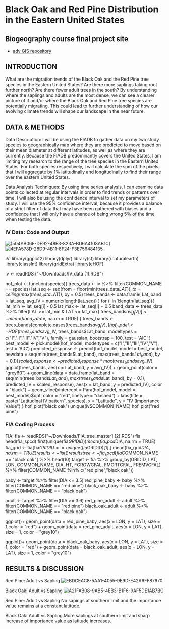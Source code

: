 
# Black Oak and Red Pine Distribution in the Eastern United States
## Biogeography course final project site
- [adv GIS repository](https://github.com/AldenSchmidt/AldenSchmidt.github.io)

## INTRODUCTION
What are the migration trends of the Black Oak and the Red Pine tree species in the Eastern United States? Are there more saplings taking root further north? Are there fewer adult trees in the south? 
By understanding where the saplings and adults are the most dense, we can see a clearer picture of if and/or where the Black Oak and Red Pine tree species are potentially migrating. This could lead to further understanding of how our evolving climate trends will shape our landscape in the near future. 

## DATA & METHODS

Data Description:
I will be using the FIADB to gather data on my two study species to geographically map where they are predicted to move based on their mean diameter at different latitudes, as well as where they are currently. Because the FIADB predominantly covers the United States, I am limiting my research to the range of the tree species in the Eastern United States. For both species respectively, I will calculate the sum of the pixels that I will aggregate by 1% latitudinally and longitudinally to find their range over the eastern United States. 

Data Analysis Techniques:
By using time series analysis, I can examine data points collected at regular intervals in order to find trends or patterns over time. I will also be using the confidence interval to set my parameters of study. I will use the 95% confidence interval, because it provides a balance of a strict filter of data that may have been gathered with biases and a confidence that I will only have a chance of being wrong 5% of the time when testing the data.


### IV Data: Code and Output
![{504AB06F-DE92-48E3-823A-BD6A4108AB1C}](https://github.com/user-attachments/assets/f0644595-5d14-40e6-aee5-1ee28ad47d00)
![4EFA578D-28D9-4B11-8F24-F3E756484135](https://github.com/user-attachments/assets/87db0469-60de-4cd9-84e9-494d2dabece7)

IV: 
library(ggplot2)
library(dplyr)
library(sf)
library(rnaturalearth)
library(classInt)
library(gridExtra)
library(eHOF)

iv <- readRDS ("~/Downloads/IV_data (1).RDS")

hof_plot <- function(species){
  trees_data <- iv %>%
    filter(COMMON_NAME == species)
  lat_seq <- seq(from = floor(min(trees_data$LAT)), to = ceiling(max(trees_data$LAT)), by = 0.5)
  trees_bands <- data.frame(
    Lat_band = lat_seq,
    avg_IV = numeric(length(lat_seq))
  )
  for (i in 1:length(lat_seq)){
    lat_min <- lat_seq[i] - 0.5
    lat_max <- lat_seq[i] + 0.5
    band_data <- trees_data %>%
      filter(LAT >= lat_min & LAT <= lat_max)
    trees_bands$avg_IV[i] <- mean(band_data$IV, na.rm = TRUE)
  }
  trees_bands <- trees_bands[complete.cases(trees_bands$avg_IV),]
  hof_model <- HOF(
    trees_bands$avg_IV,
    trees_bands$Lat_band,
    modeltypes = c("I","II","III","IV","V"),
    family = gaussian,
    bootstrap = 100,
    test = 'AIC'
  )
  best_model <- pick.model(hof_model, modeltypes = c("I","II","III","IV","V"), test = 'AIC')
  predicted_response <- predict(hof_model, model = best_model,
                                newdata = seq(min(trees_bands$Lat_band), max(trees_bands$Lat_band), by = 0.1))
  scaled_response <- predicted_response * max(trees_bands$avg_IV)
  ggplot(trees_bands, aes(x = Lat_band, y = avg_IV)) +
    geom_point(color = "grey60") +
    geom_line(data = data.frame(lat_band = seq(min(trees_bands$Lat_band),
                                               max(trees_bands$Lat_band), by = 0.1),
                                predicted_IV = scaled_response),
              aes(x = lat_band, y = predicted_IV), color = "black") +
    geom_vline(xintercept = Para(hof_model, model = best_model)$opt, color = "red", linetype = "dashed") +
    labs(title = paste("Latitudinal IV pattern", species), x = "Latitude", y = "IV (Importance Value")
}
hof_plot("black oak")
unique(iv$COMMON_NAME)
hof_plot("red pine")

### FIA Coding Process
FIA:
fia <- readRDS("~/Downloads/FIA_tree_master1 (2).RDS")
fia
head(fia_spcd)
first(unique(fia$GRIDID))
mean(fia_spcd$DIA, na.rm = TRUE)
fia_grid <- fia[fia$GRIDID == unique(fia$GRIDID)[1],]
mean(fia_grid$DIA, na.rm = TRUE)
results <- list()
results
tree <- fia_spcd[fia$COMMON_NAME == "black oak"] %>%
  head(10)
target <- fia %>%
  group_by(GRIDID, LAT, LON, COMMON_NAME, DIA, HT, FGROWCFAL, FMORTCFAL, FREMVCFAL) %>%
  filter(COMMON_NAME %in% c("red pine","black oak"))

baby <- target %>%
  filter(DIA <= 3.5)
red_pine_baby <- baby %>%
  filter(COMMON_NAME == "red pine")
black_oak_baby <- baby %>%
  filter(COMMON_NAME == "black oak")

adult <- target %>%
  filter(DIA >= 3.6)
red_pine_adult <- adult %>%
  filter(COMMON_NAME == "red pine")
black_oak_adult <- adult %>%
  filter(COMMON_NAME == "black oak")

ggplot()+
  geom_point(data = red_pine_baby, aes(x = LON, y = LAT), size = 1,color = "red") +
  geom_point(data = red_pine_adult, aes(x = LON, y = LAT), size = 1, color = "grey10")
  
ggplot()+
  geom_point(data = black_oak_baby, aes(x = LON, y = LAT), size = 1, color = "red") +
  geom_point(data = black_oak_adult, aes(x = LON, y = LAT), size = 1, color = "grey10")

## RESULTS & DISCUSSION
Red Pine: Adult vs Sapling 
![EBDCEAC8-5AA1-4055-9E9D-E42A6FF87670](https://github.com/user-attachments/assets/b9a0e6c3-7120-4d29-98f9-2380d440d28d)

Black Oak: Adult vs Sapling
![A21FAB08-9AB5-4EB3-B1F6-9AF5DE1AB7BC](https://github.com/user-attachments/assets/fa3b7830-9d1c-4582-923f-54638efa7ce8)

Red Pine: Adult vs Sapling 
No sapings at southern limit and the importance value remains at a constant latitude. 

Black Oak: Adult vs Sapling
More saplings at southern limit and sharp increase of importance value as latitude increases.

